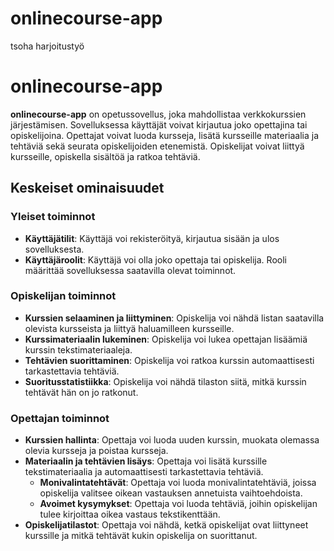 # onlinecourse-app
tsoha harjoitustyö

# onlinecourse-app

**onlinecourse-app** on opetussovellus, joka mahdollistaa verkkokurssien järjestämisen. Sovelluksessa käyttäjät voivat kirjautua joko opettajina tai opiskelijoina. Opettajat voivat luoda kursseja, lisätä kursseille materiaalia ja tehtäviä sekä seurata opiskelijoiden etenemistä. Opiskelijat voivat liittyä kursseille, opiskella sisältöä ja ratkoa tehtäviä.

## Keskeiset ominaisuudet

### Yleiset toiminnot
- **Käyttäjätilit**: Käyttäjä voi rekisteröityä, kirjautua sisään ja ulos sovelluksesta.
- **Käyttäjäroolit**: Käyttäjä voi olla joko opettaja tai opiskelija. Rooli määrittää sovelluksessa saatavilla olevat toiminnot.

### Opiskelijan toiminnot
- **Kurssien selaaminen ja liittyminen**: Opiskelija voi nähdä listan saatavilla olevista kursseista ja liittyä haluamilleen kursseille.
- **Kurssimateriaalin lukeminen**: Opiskelija voi lukea opettajan lisäämiä kurssin tekstimateriaaleja.
- **Tehtävien suorittaminen**: Opiskelija voi ratkoa kurssin automaattisesti tarkastettavia tehtäviä.
- **Suoritusstatistiikka**: Opiskelija voi nähdä tilaston siitä, mitkä kurssin tehtävät hän on jo ratkonut.

### Opettajan toiminnot
- **Kurssien hallinta**: Opettaja voi luoda uuden kurssin, muokata olemassa olevia kursseja ja poistaa kursseja.
- **Materiaalin ja tehtävien lisäys**: Opettaja voi lisätä kurssille tekstimateriaalia ja automaattisesti tarkastettavia tehtäviä.
  - **Monivalintatehtävät**: Opettaja voi luoda monivalintatehtäviä, joissa opiskelija valitsee oikean vastauksen annetuista vaihtoehdoista.
  - **Avoimet kysymykset**: Opettaja voi luoda tehtäviä, joihin opiskelijan tulee kirjoittaa oikea vastaus tekstikenttään.
- **Opiskelijatilastot**: Opettaja voi nähdä, ketkä opiskelijat ovat liittyneet kurssille ja mitkä tehtävät kukin opiskelija on suorittanut.



